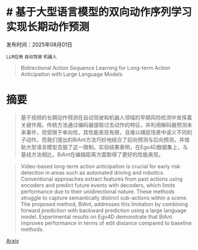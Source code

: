 # # 基于大型语言模型的双向动作序列学习实现长期动作预测

发布时间：2025年08月01日

`LLM应用` `自动驾驶` `机器人`

> Bidirectional Action Sequence Learning for Long-term Action Anticipation with Large Language Models

# 摘要

> 基于视频的长期动作预测在自动驾驶和机器人领域的早期风险检测中发挥着关键作用。传统方法通过编码器提取过去动作的特征，并利用解码器预测未来事件，但受限于单向性，其性能表现有限，且难以捕捉场景中语义不同的子动作。而我们提出的BiAnt方法巧妙地结合了前向预测与后向预测，并借助大型语言模型克服了这一限制。实验结果表明，在Ego4D数据集上，与基线方法相比，BiAnt在编辑距离方面取得了更好的性能表现。

> Video-based long-term action anticipation is crucial for early risk detection in areas such as automated driving and robotics. Conventional approaches extract features from past actions using encoders and predict future events with decoders, which limits performance due to their unidirectional nature. These methods struggle to capture semantically distinct sub-actions within a scene. The proposed method, BiAnt, addresses this limitation by combining forward prediction with backward prediction using a large language model. Experimental results on Ego4D demonstrate that BiAnt improves performance in terms of edit distance compared to baseline methods.

[Arxiv](https://arxiv.org/abs/2508.00374)